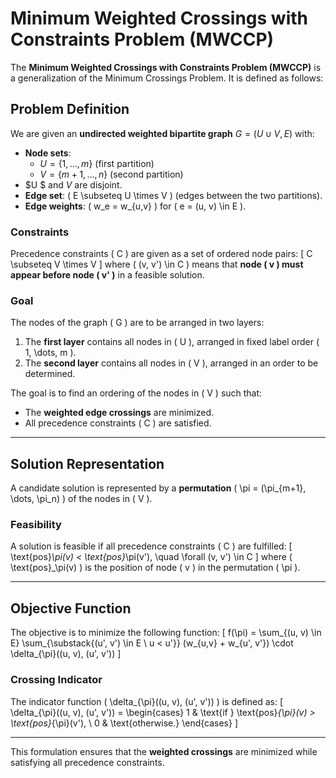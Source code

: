 # Minimum Weighted Crossings with Constraints Problem (MWCCP)

The **Minimum Weighted Crossings with Constraints Problem (MWCCP)** is a generalization of the Minimum Crossings Problem. It is defined as follows:

## Problem Definition

We are given an **undirected weighted bipartite graph** $G = (U \cup V, E)$ with:
- **Node sets**:
  - $U = \{ 1, \dots, m \}$ (first partition)
  - $V = \{m + 1, \dots, n\}$ (second partition)
- $U $ and $V$ are disjoint.
- **Edge set**: \( E \subseteq U \times V \) (edges between the two partitions).
- **Edge weights**: \( w_e = w_{u,v} \) for \( e = (u, v) \in E \).

### Constraints
Precedence constraints \( C \) are given as a set of ordered node pairs:
\[
C \subseteq V \times V
\]
where \( (v, v') \in C \) means that **node \( v \) must appear before node \( v' \)** in a feasible solution.

### Goal
The nodes of the graph \( G \) are to be arranged in two layers:
1. The **first layer** contains all nodes in \( U \), arranged in fixed label order \( 1, \dots, m \).
2. The **second layer** contains all nodes in \( V \), arranged in an order to be determined.

The goal is to find an ordering of the nodes in \( V \) such that:
- The **weighted edge crossings** are minimized.
- All precedence constraints \( C \) are satisfied.

---

## Solution Representation

A candidate solution is represented by a **permutation** \( \pi = (\pi_{m+1}, \dots, \pi_n) \) of the nodes in \( V \).

### Feasibility
A solution is feasible if all precedence constraints \( C \) are fulfilled:
\[
\text{pos}_\pi(v) < \text{pos}_\pi(v'), \quad \forall (v, v') \in C
\]
where \( \text{pos}_\pi(v) \) is the position of node \( v \) in the permutation \( \pi \).

---

## Objective Function

The objective is to minimize the following function:
\[
f(\pi) = \sum_{(u, v) \in E} \sum_{\substack{(u', v') \in E \\ u < u'}} 
(w_{u,v} + w_{u', v'}) \cdot \delta_{\pi}((u, v), (u', v'))
\]

### Crossing Indicator
The indicator function \( \delta_{\pi}((u, v), (u', v')) \) is defined as:
\[
\delta_{\pi}((u, v), (u', v')) = 
\begin{cases} 
1 & \text{if } \text{pos}_{\pi}(v) > \text{pos}_{\pi}(v'), \\ 
0 & \text{otherwise.} 
\end{cases}
\]

---

This formulation ensures that the **weighted crossings** are minimized while satisfying all precedence constraints.
